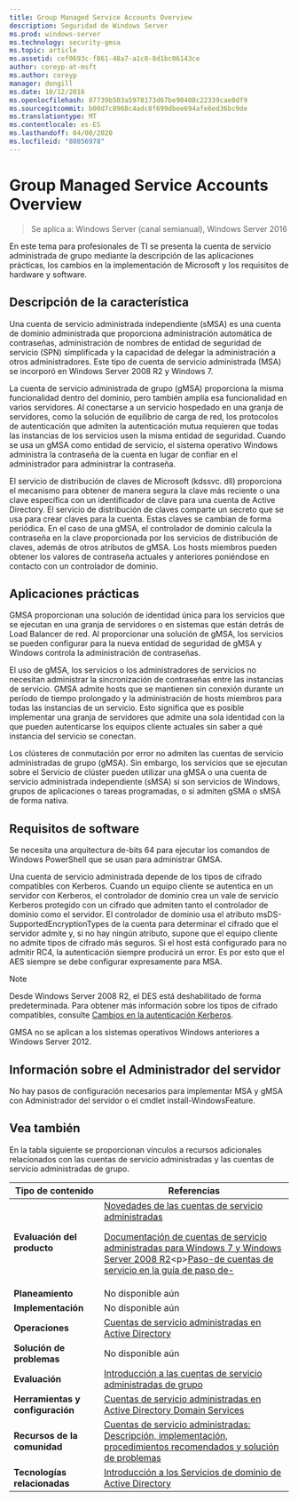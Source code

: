 ```yaml
---
title: Group Managed Service Accounts Overview
description: Seguridad de Windows Server
ms.prod: windows-server
ms.technology: security-gmsa
ms.topic: article
ms.assetid: cef0693c-f861-48a7-a1c0-8d1bc06143ce
author: coreyp-at-msft
ms.author: coreyp
manager: dongill
ms.date: 10/12/2016
ms.openlocfilehash: 87739b503a5978173d67be90408c22339cae0df9
ms.sourcegitcommit: b00d7c8968c4adc8f699dbee694afe6ed36bc9de
ms.translationtype: MT
ms.contentlocale: es-ES
ms.lasthandoff: 04/08/2020
ms.locfileid: "80856978"
---
```

# <a name="group-managed-service-accounts-overview"></a>Group Managed Service Accounts Overview

>Se aplica a: Windows Server (canal semianual), Windows Server 2016

En este tema para profesionales de TI se presenta la cuenta de servicio administrada de grupo mediante la descripción de las aplicaciones prácticas, los cambios en la implementación de Microsoft y los requisitos de hardware y software.


## <a name="feature-description"></a><a name="BKMK_OVER"></a>Descripción de la característica
Una cuenta de servicio administrada independiente (sMSA) es una cuenta de dominio administrada que proporciona administración automática de contraseñas, administración de nombres de entidad de seguridad de servicio (SPN) simplificada y la capacidad de delegar la administración a otros administradores. Este tipo de cuenta de servicio administrada (MSA) se incorporó en Windows Server 2008 R2 y Windows 7.

La cuenta de servicio administrada de grupo (gMSA) proporciona la misma funcionalidad dentro del dominio, pero también amplía esa funcionalidad en varios servidores. Al conectarse a un servicio hospedado en una granja de servidores, como la solución de equilibrio de carga de red, los protocolos de autenticación que admiten la autenticación mutua requieren que todas las instancias de los servicios usen la misma entidad de seguridad. Cuando se usa un gMSA como entidad de servicio, el sistema operativo Windows administra la contraseña de la cuenta en lugar de confiar en el administrador para administrar la contraseña.

El servicio de distribución de claves de Microsoft \(kdssvc. dll\) proporciona el mecanismo para obtener de manera segura la clave más reciente o una clave específica con un identificador de clave para una cuenta de Active Directory. El servicio de distribución de claves comparte un secreto que se usa para crear claves para la cuenta. Estas claves se cambian de forma periódica. En el caso de una gMSA, el controlador de dominio calcula la contraseña en la clave proporcionada por los servicios de distribución de claves, además de otros atributos de gMSA.  Los hosts miembros pueden obtener los valores de contraseña actuales y anteriores poniéndose en contacto con un controlador de dominio.

## <a name="practical-applications"></a><a name="BKMK_APP"></a>Aplicaciones prácticas
GMSA proporcionan una solución de identidad única para los servicios que se ejecutan en una granja de servidores o en sistemas que están detrás de Load Balancer de red. Al proporcionar una solución de gMSA, los servicios se pueden configurar para la nueva entidad de seguridad de gMSA y Windows controla la administración de contraseñas.

El uso de gMSA, los servicios o los administradores de servicios no necesitan administrar la sincronización de contraseñas entre las instancias de servicio. GMSA admite hosts que se mantienen sin conexión durante un período de tiempo prolongado y la administración de hosts miembros para todas las instancias de un servicio. Esto significa que es posible implementar una granja de servidores que admite una sola identidad con la que pueden autenticarse los equipos cliente actuales sin saber a qué instancia del servicio se conectan.

Los clústeres de conmutación por error no admiten las cuentas de servicio administradas de grupo (gMSA). Sin embargo, los servicios que se ejecutan sobre el Servicio de clúster pueden utilizar una gMSA o una cuenta de servicio administrada independiente (sMSA) si son servicios de Windows, grupos de aplicaciones o tareas programadas, o si admiten gSMA o sMSA de forma nativa.

## <a name="software-requirements"></a><a name="BKMK_SOFT"></a>Requisitos de software

Se necesita una arquitectura de\-bits 64 para ejecutar los comandos de Windows PowerShell que se usan para administrar GMSA.

Una cuenta de servicio administrada depende de los tipos de cifrado compatibles con Kerberos. Cuando un equipo cliente se autentica en un servidor con Kerberos, el controlador de dominio crea un vale de servicio Kerberos protegido con un cifrado que admiten tanto el controlador de dominio como el servidor. El controlador de dominio usa el atributo msDS\-SupportedEncryptionTypes de la cuenta para determinar el cifrado que el servidor admite y, si no hay ningún atributo, supone que el equipo cliente no admite tipos de cifrado más seguros. Si el host está configurado para no admitir RC4, la autenticación siempre producirá un error. Es por esto que el AES siempre se debe configurar expresamente para MSA.

> [!NOTE]
> Desde Windows Server 2008 R2, el DES está deshabilitado de forma predeterminada. Para obtener más información sobre los tipos de cifrado compatibles, consulte [Cambios en la autenticación Kerberos](https://technet.microsoft.com/library/dd560670(WS.10).aspx).

GMSA no se aplican a los sistemas operativos Windows anteriores a Windows Server 2012.

## <a name="server-manager-information"></a>Información sobre el Administrador del servidor
No hay pasos de configuración necesarios para implementar MSA y gMSA con Administrador del servidor o el cmdlet install\-WindowsFeature.

## <a name="see-also"></a><a name="BKMK_LINKS"></a>Vea también
En la tabla siguiente se proporcionan vínculos a recursos adicionales relacionados con las cuentas de servicio administradas y las cuentas de servicio administradas de grupo.

|Tipo de contenido|Referencias|
|--------|-------|
|**Evaluación del producto**|[Novedades de las cuentas de servicio administradas](what-s-new-for-managed-service-accounts.md)<p>[Documentación de cuentas de servicio administradas para Windows 7 y Windows Server 2008 R2](https://technet.microsoft.com/library/ff641731(v=ws.10).aspx)<p>[Paso\-de cuentas de servicio en la guía de paso de\-](https://technet.microsoft.com/library/dd548356(v=ws.10).aspx)|
|**Planeamiento**|No disponible aún|
|**Implementación**|No disponible aún|
|**Operaciones**|[Cuentas de servicio administradas en Active Directory](https://technet.microsoft.com/library/dd378925(v=ws.10).aspx)|
|**Solución de problemas**|No disponible aún|
|**Evaluación**|[Introducción a las cuentas de servicio administradas de grupo](getting-started-with-group-managed-service-accounts.md)|
|**Herramientas y configuración**|[Cuentas de servicio administradas en Active Directory Domain Services](https://technet.microsoft.com/library/dd378925(v=WS.10).aspx)|
|**Recursos de la comunidad**|[Cuentas de servicio administradas: Descripción, implementación, procedimientos recomendados y solución de problemas](https://blogs.technet.com/b/askds/archive/2009/09/10/managed-service-accounts-understanding-implementing-best-practices-and-troubleshooting.aspx)|
|**Tecnologías relacionadas**|[Introducción a los Servicios de dominio de Active Directory](active-directory-domain-services-overview.md)|


